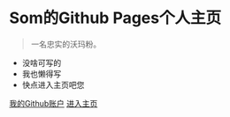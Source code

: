 <!-- _coverpage.md -->

# Som的Github Pages个人主页

> 一名忠实的沃玛粉。

- 没啥可写的
- 我也懒得写
- 快点进入主页吧您

[我的Github账户](https://github.com/SSSomSo)
[进入主页](/?id=hi)
